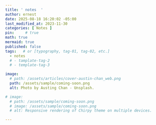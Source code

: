 ```yaml
---
title: ' notes  '
author: ernest
date: 2025-08-18 16:20:02 -05:00
last_modified_at: 2023-11-30
categories: [ Notes ]
pin:     # true
math: true
mermaid: true
published: false
tags:   # or [typography, tag-01, tag-02, etc.]
  - notes
  # - tamplate-tag-2
  # - template-tag-3

image:
  # path: /assets/articles/cover-austin-chan_web.png
  path: /assets/sample/coming-soon.png
  alt: Photo by Austing Chan - Unsplash.

# image: 
  # path: /assets/sample/coming-soon.png
  # image: /assets/sample/coming-soon.png
  # alt: Responsive rendering of Chirpy theme on multiple devices.

---
```



<!--  



10. Name project
  - Description: 
      objective of the project 
  - Technologies used: 
      tools used / algorithms used and why 
  - Results: 
      what I learnt

Bank Customer Churn Prediction
Description: The main objective of the Bank Customer Churn Prediction project is to analyze the demographics in order to predict whether a customer will leave the bank or not.
Technologies Used: The notebooks uses Random Forest Classifier and Decision Tree Classifier
Results: The Random Forest Classifier and Decision Tree Classifier performed equally well with an accuracy of 87%






-->




